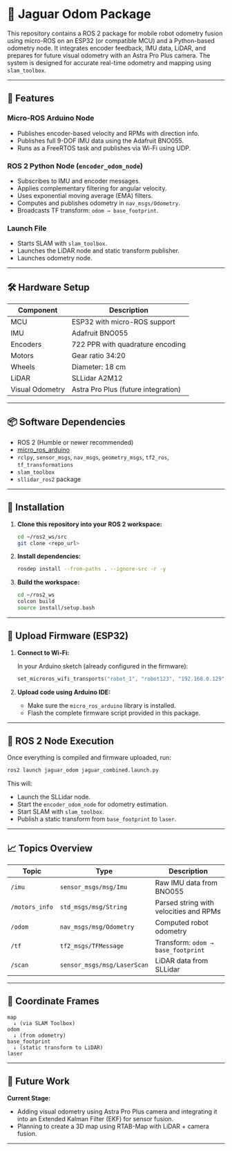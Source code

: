 
# 🐆 Jaguar Odom Package

This repository contains a ROS 2 package for mobile robot odometry fusion using micro-ROS on an ESP32 (or compatible MCU) and a Python-based odometry node. It integrates encoder feedback, IMU data, LiDAR, and prepares for future visual odometry with an Astra Pro Plus camera. The system is designed for accurate real-time odometry and mapping using `slam_toolbox`.

---

## 🧩 Features

### Micro-ROS Arduino Node
- Publishes encoder-based velocity and RPMs with direction info.
- Publishes full 9-DOF IMU data using the Adafruit BNO055.
- Runs as a FreeRTOS task and publishes via Wi-Fi using UDP.

### ROS 2 Python Node (`encoder_odom_node`)
- Subscribes to IMU and encoder messages.
- Applies complementary filtering for angular velocity.
- Uses exponential moving average (EMA) filters.
- Computes and publishes odometry in `nav_msgs/Odometry`.
- Broadcasts TF transform: `odom → base_footprint`.

### Launch File
- Starts SLAM with `slam_toolbox`.
- Launches the LiDAR node and static transform publisher.
- Launches odometry node.

---

## 🛠 Hardware Setup

| Component          | Description                        |
|--------------------|------------------------------------|
| MCU                | ESP32 with micro-ROS support       |
| IMU                | Adafruit BNO055                    |
| Encoders           | 722 PPR with quadrature encoding   |
| Motors             | Gear ratio 34:20                   |
| Wheels             | Diameter: 18 cm                    |
| LiDAR              | SLLidar A2M12                      |
| Visual Odometry    | Astra Pro Plus (future integration)|

---

## 📦 Software Dependencies

- ROS 2 (Humble or newer recommended)
- [micro_ros_arduino](https://github.com/micro-ROS/micro_ros_arduino)
- `rclpy`, `sensor_msgs`, `nav_msgs`, `geometry_msgs`, `tf2_ros`, `tf_transformations`
- `slam_toolbox`
- `sllidar_ros2` package

---

## 🔧 Installation

1. **Clone this repository into your ROS 2 workspace:**

    ```bash
    cd ~/ros2_ws/src
    git clone <repo_url>
    ```

2. **Install dependencies:**

    ```bash
    rosdep install --from-paths . --ignore-src -r -y
    ```

3. **Build the workspace:**

    ```bash
    cd ~/ros2_ws
    colcon build
    source install/setup.bash
    ```

---

## 🚀 Upload Firmware (ESP32)

1. **Connect to Wi-Fi:**

    In your Arduino sketch (already configured in the firmware):

    ```cpp
    set_microros_wifi_transports("robot_1", "robot123", "192.168.0.129", 8888);
    ```

2. **Upload code using Arduino IDE:**

    - Make sure the `micro_ros_arduino` library is installed.
    - Flash the complete firmware script provided in this package.

---

## 🧠 ROS 2 Node Execution

Once everything is compiled and firmware uploaded, run:

```bash
ros2 launch jaguar_odom jaguar_combined.launch.py
```

This will:

- Launch the SLLidar node.
- Start the `encoder_odom_node` for odometry estimation.
- Start SLAM with `slam_toolbox`.
- Publish a static transform from `base_footprint` to `laser`.

---

## 📈 Topics Overview

| Topic           | Type                          | Description                             |
|------------------|-------------------------------|-----------------------------------------|
| `/imu`           | `sensor_msgs/msg/Imu`         | Raw IMU data from BNO055                |
| `/motors_info`   | `std_msgs/msg/String`         | Parsed string with velocities and RPMs  |
| `/odom`          | `nav_msgs/msg/Odometry`       | Computed robot odometry                 |
| `/tf`            | `tf2_msgs/TFMessage`          | Transform: `odom → base_footprint`      |
| `/scan`          | `sensor_msgs/msg/LaserScan`   | LiDAR data from SLLidar                 |

---

## 📐 Coordinate Frames

```
map
  ↓ (via SLAM Toolbox)
odom
  ↓ (from odometry)
base_footprint
  ↓ (static transform to LiDAR)
laser
```

---

## 📅 Future Work

**Current Stage:**

- Adding visual odometry using Astra Pro Plus camera and integrating it into an Extended Kalman Filter (EKF) for sensor fusion.
- Planning to create a 3D map using RTAB-Map with LiDAR + camera fusion.

---
